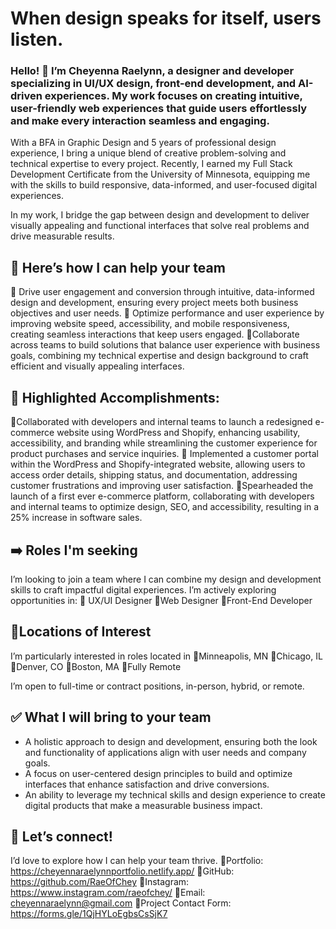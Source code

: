 # When design speaks for itself, users listen.

### Hello! 👋 I’m Cheyenna Raelynn, a designer and developer specializing in UI/UX design, front-end development, and AI-driven experiences. My work focuses on creating intuitive, user-friendly web experiences that guide users effortlessly and make every interaction seamless and engaging.

With a BFA in Graphic Design and 5 years of professional design experience, I bring a unique blend of creative problem-solving and technical expertise to every project. Recently, I earned my Full Stack Development Certificate from the University of Minnesota, equipping me with the skills to build responsive, data-informed, and user-focused digital experiences.

In my work, I bridge the gap between design and development to deliver visually appealing and functional interfaces that solve real problems and drive measurable results.

## 💎 Here’s how I can help your team
🔹 Drive user engagement and conversion through intuitive, data-informed design and development, ensuring every project meets both business objectives and user needs.
🔹 Optimize performance and user experience by improving website speed, accessibility, and mobile responsiveness, creating seamless interactions that keep users engaged.
🔹Collaborate across teams to build solutions that balance user experience with business goals, combining my technical expertise and design background to craft efficient and visually appealing interfaces.

## 💼 Highlighted Accomplishments:
🔹Collaborated with developers and internal teams to launch a redesigned e-commerce website using WordPress and Shopify, enhancing usability, accessibility, and branding while streamlining the customer experience for product purchases and service inquiries.
🔹 Implemented a customer portal within the WordPress and Shopify-integrated website, allowing users to access order details, shipping status, and documentation, addressing customer frustrations and improving user satisfaction.
🔹Spearheaded the launch of a first ever e-commerce platform, collaborating with developers and internal teams to optimize design, SEO, and accessibility, resulting in a 25% increase in software sales.

## ➡️ Roles I'm seeking
I’m looking to join a team where I can combine my design and development skills to craft impactful digital experiences. I’m actively exploring opportunities in:
🔹 UX/UI Designer
🔹Web Designer
🔹Front-End Developer

## 📍Locations of Interest
I’m particularly interested in roles located in
🔹Minneapolis, MN
🔹Chicago, IL
🔹Denver, CO
🔹Boston, MA
🔹Fully Remote

I’m open to full-time or contract positions, in-person, hybrid, or remote.

## ✅ What I will bring to your team
- A holistic approach to design and development, ensuring both the look and functionality of applications align with user needs and company goals.
- A focus on user-centered design principles to build and optimize interfaces that enhance satisfaction and drive conversions.
- An ability to leverage my technical skills and design experience to create digital products that make a measurable business impact.

## 💬 Let’s connect!
I’d love to explore how I can help your team thrive.
🔹Portfolio: https://cheyennaraelynnportfolio.netlify.app/
🔹GitHub: https://github.com/RaeOfChey 
🔹Instagram: https://www.instagram.com/raeofchey/
🔹Email: cheyennaraelynn@gmail.com
🔹Project Contact Form: https://forms.gle/1QjHYLoEgbsCsSjK7

<!---
RaeOfChey/RaeOfChey is a ✨ special ✨ repository because its `README.md` (this file) appears on your GitHub profile.
You can click the Preview link to take a look at your changes.
--->
